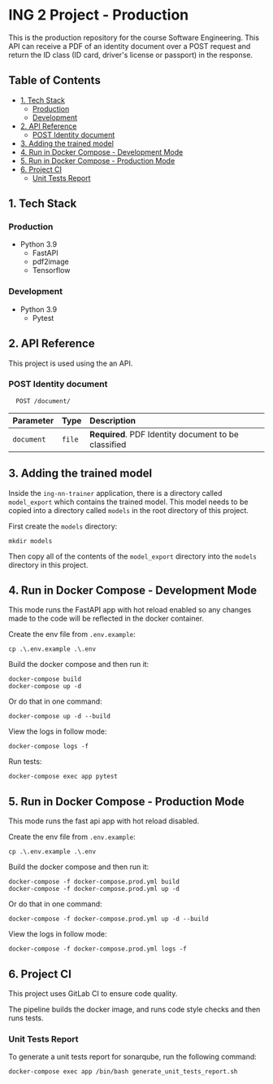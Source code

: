 # ING 2 Project - Production

This is the production repository for the course Software Engineering. This API can receive a PDF of an identity document over a POST request and return the ID class (ID card, driver's license or passport) in the response.

## Table of Contents

- [1. Tech Stack](#1-tech-stack)
  - [Production](#production)
  - [Development](#development)
- [2. API Reference](#2-api-reference)
  - [POST Identity document](#post-identity-document)
- [3. Adding the trained model](#3-adding-the-trained-model)
- [4. Run in Docker Compose - Development Mode](#4-run-in-docker-compose---development-mode)
- [5. Run in Docker Compose - Production Mode](#5-run-in-docker-compose---production-mode)
- [6. Project CI](#6-project-ci)
  - [Unit Tests Report](#unit-tests-report)

## 1. Tech Stack

### Production

- Python 3.9
  - FastAPI
  - pdf2image
  - Tensorflow

### Development

- Python 3.9
  - Pytest

## 2. API Reference

This project is used using the an API.

### POST Identity document

```http
  POST /document/
```

| Parameter  | Type   | Description                              |
| :--------- | :----- | :--------------------------------------- |
| `document` | `file` | **Required**. PDF Identity document to be classified |

## 3. Adding the trained model

Inside the `ing-nn-trainer` application, there is a directory called `model_export` which contains the trained model. This model needs to be copied into a directory called `models` in the root directory of this project.

First create the `models` directory:

```terminal
mkdir models
```

Then copy all of the contents of the `model_export` directory into the `models` directory in this project.

## 4. Run in Docker Compose - Development Mode

This mode runs the FastAPI app with hot reload enabled so any changes made to the code will be reflected in the docker container.

Create the env file from `.env.example`:

```terminal
cp .\.env.example .\.env
```

Build the docker compose and then run it:

```terminal
docker-compose build
docker-compose up -d
```

Or do that in one command:

```terminal
docker-compose up -d --build
```

View the logs in follow mode:

```terminal
docker-compose logs -f
```

Run tests:

```terminal
docker-compose exec app pytest
```

## 5. Run in Docker Compose - Production Mode

This mode runs the fast api app with hot reload disabled.

Create the env file from `.env.example`:

```terminal
cp .\.env.example .\.env
```

Build the docker compose and then run it:

```terminal
docker-compose -f docker-compose.prod.yml build
docker-compose -f docker-compose.prod.yml up -d
```

Or do that in one command:

```terminal
docker-compose -f docker-compose.prod.yml up -d --build
```

View the logs in follow mode:

```terminal
docker-compose -f docker-compose.prod.yml logs -f
```

## 6. Project CI

This project uses GitLab CI to ensure code quality.

The pipeline builds the docker image, and runs code style checks and then runs tests.

### Unit Tests Report

To generate a unit tests report for sonarqube, run the following command:

```terminal
docker-compose exec app /bin/bash generate_unit_tests_report.sh
```
